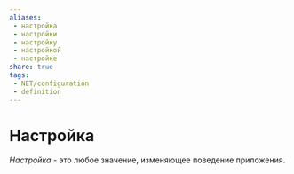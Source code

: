 ```yaml
---
aliases:
 - настройка
 - настройки
 - настройку
 - настройкой
 - настройке
share: true
tags:
 - NET/configuration
 - definition
---
```

# Настройка
*Настройка* - это любое значение, изменяющее поведение приложения.